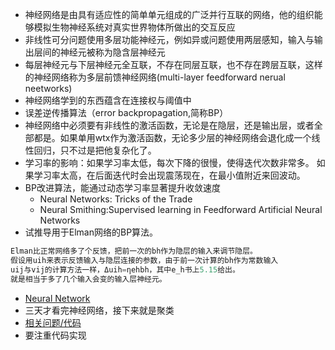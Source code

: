 * 神经网络是由具有适应性的简单单元组成的广泛并行互联的网络，他的组织能够模拟生物神经系统对真实世界物体所做出的交互反应
* 非线性可分问题使用多层功能神经元，例如异或问题使用两层感知，输入与输出层间的神经元被称为隐含层神经元
* 每层神经元与下层神经元全互联，不存在同层互联，也不存在跨层互联，这样的神经网络称为多层前馈神经网络(multi-layer feedforward nerual neetworks)
* 神经网络学到的东西蕴含在连接权与阈值中
* 误差逆传播算法（error backpropagation,简称BP）
* 神经网络中必须要有非线性的激活函数，无论是在隐层，还是输出层，或者全部都是。如果单用wtx作为激活函数，无论多少层的神经网络会退化成一个线性回归，只不过是把他复杂化了。
* 学习率的影响：如果学习率太低，每次下降的很慢，使得迭代次数非常多。 如果学习率太高，在后面迭代时会出现震荡现在，在最小值附近来回波动。
* BP改进算法，能通过动态学习率显著提升收敛速度
    * Neural Networks: Tricks of the Trade
    * Neural Smithing:Supervised learning in Feedforward Artificial Neural Networks
* 试推导用于Elman网络的BP算法。
```go
Elman比正常网络多了个反馈，把前一次的bh作为隐层的输入来调节隐层。 
假设用uih来表示反馈输入与隐层连接的参数，由于前一次计算的bh作为常数输入
uij与vij的计算方法一样，Δuih=ηehbh，其中e_h书上5.15给出。
就是相当于多了几个输入会变的输入层神经元。
```
* [Neural Network](http://playground.tensorflow.org)
* 三天才看完神经网络，接下来就是聚类
* [相关问题/代码](http://blog.csdn.net/golden1314521/article/details/45053809#t1)
* 要注重代码实现
